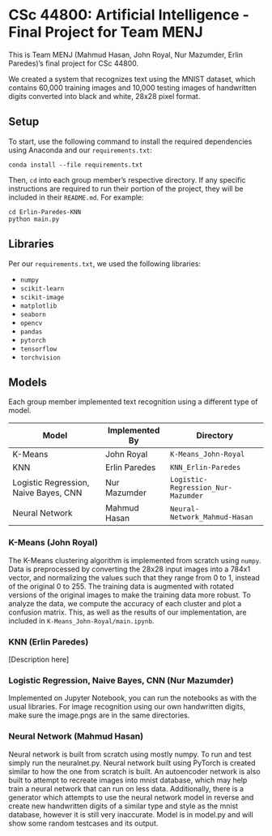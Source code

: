 # CSc 44800: Artificial Intelligence - Final Project for Team MENJ

This is Team MENJ (Mahmud Hasan, John Royal, Nur Mazumder, Erlin Paredes)’s final project for CSc 44800.

We created a system that recognizes text using the MNIST dataset, which contains 60,000 training images and 10,000 testing images of handwritten digits converted into black and white, 28x28 pixel format.

## Setup

To start, use the following command to install the required dependencies using Anaconda and our `requirements.txt`:

```
conda install --file requirements.txt
```

Then, `cd` into each group member’s respective directory. If any specific instructions are required to run their portion of the project, they will be included in their `README.md`. For example:

```
cd Erlin-Paredes-KNN
python main.py
```

## Libraries

Per our `requirements.txt`, we used the following libraries:

- `numpy`
- `scikit-learn`
- `scikit-image`
- `matplotlib`
- `seaborn`
- `opencv`
- `pandas`
- `pytorch`
- `tensorflow`
- `torchvision`

## Models

Each group member implemented text recognition using a different type of model.

| Model | Implemented By | Directory |
| - | - | - |
| K-Means | John Royal | `K-Means_John-Royal` |
| KNN | Erlin Paredes | `KNN_Erlin-Paredes` |
| Logistic Regression, Naive Bayes, CNN | Nur Mazumder |  `Logistic-Regression_Nur-Mazumder` |
| Neural Network | Mahmud Hasan | `Neural-Network_Mahmud-Hasan` |

### K-Means (John Royal)

The K-Means clustering algorithm is implemented from scratch using `numpy`. Data is preprocessed by converting the 28x28 input images into a 784x1 vector, and normalizing the values such that they range from 0 to 1, instead of the original 0 to 255. The training data is augmented with rotated versions of the original images to make the training data more robust. To analyze the data, we compute the accuracy of each cluster and plot a confusion matrix. This, as well as the results of our implementation, are included in `K-Means_John-Royal/main.ipynb`.

### KNN (Erlin Paredes)

[Description here]

### Logistic Regression, Naive Bayes, CNN (Nur Mazumder)

Implemented on Jupyter Notebook, you can run the notebooks as with the usual libraries. For image recognition using our own handwritten digits, make sure the image.pngs are in the same directories. 

### Neural Network (Mahmud Hasan)

Neural network is built from scratch using mostly numpy. To run and test simply run the neuralnet.py. Neural network built using PyTorch is created similar to how the one from scratch is built. An autoencoder network is also built to attempt to recreate images into mnist database, which may help train a neural network that can run on less data. Additionally, there is a generator which attempts to use the neural network model in reverse and create new handwritten digits of a similar type and style as the mnist database, however it is still very inaccurate. Model is in model.py and will show some random testcases and its output.

